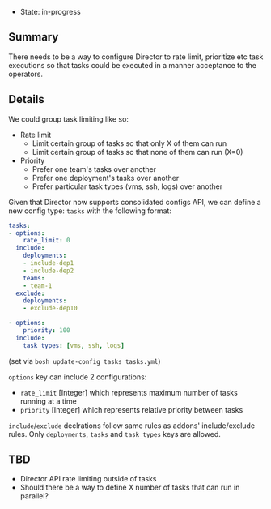 - State: in-progress

## Summary

There needs to be a way to configure Director to rate limit, prioritize etc task executions so that tasks could be executed in a manner acceptance to the operators.

## Details

We could group task limiting like so:

- Rate limit
  - Limit certain group of tasks so that only X of them can run
  - Limit certain group of tasks so that none of them can run (X=0)
- Priority
  - Prefer one team's tasks over another
  - Prefer one deployment's tasks over another
  - Prefer particular task types (vms, ssh, logs) over another

Given that Director now supports consolidated configs API, we can define a new config type: `tasks` with the following format:

```yaml
tasks:
- options:
    rate_limit: 0
  include:
    deployments:
    - include-dep1
    - include-dep2
    teams:
    - team-1
  exclude:
    deployments:
    - exclude-dep10

- options:
    priority: 100
  include:
    task_types: [vms, ssh, logs]
```

(set via `bosh update-config tasks tasks.yml`)

`options` key can include 2 configurations:

- `rate_limit` [Integer] which represents maximum number of tasks running at a time
- `priority` [Integer] which represents relative priority between tasks

`include`/`exclude` declrations follow same rules as addons' include/exclude rules. Only `deployments`, `tasks` and `task_types` keys are allowed.

## TBD

- Director API rate limiting outside of tasks
- Should there be a way to define X number of tasks that can run in parallel?
